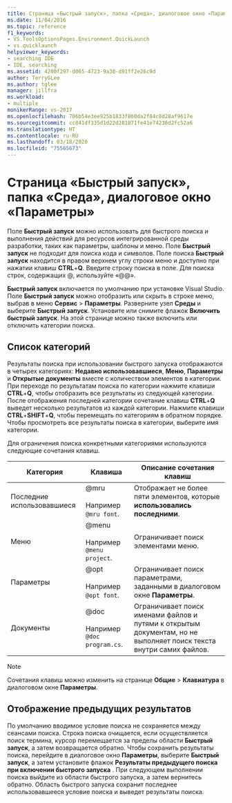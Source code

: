 ```yaml
---
title: Страница «Быстрый запуск», папка «Среда», диалоговое окно «Параметры»
ms.date: 11/04/2016
ms.topic: reference
f1_keywords:
- VS.ToolsOptionsPages.Environment.QuickLaunch
- vs.quicklaunch
helpviewer_keywords:
- searching IDE
- IDE, searching
ms.assetid: 4200f297-d065-4723-9a30-d91ff2e26c9d
author: TerryGLee
ms.author: tglee
manager: jillfra
ms.workload:
- multiple
monikerRange: vs-2017
ms.openlocfilehash: 706b54e3ee925b1833f860da2f84c8d28af9617e
ms.sourcegitcommit: cc841df335d1d22d281871fe41e74238d2fc52a6
ms.translationtype: HT
ms.contentlocale: ru-RU
ms.lasthandoff: 03/18/2020
ms.locfileid: "75565673"
---
```

# <a name="quick-launch-environment-options-dialog-box"></a>Страница «Быстрый запуск», папка «Среда», диалоговое окно «Параметры»

Поле **Быстрый запуск** можно использовать для быстрого поиска и выполнения действий для ресурсов интегрированной среды разработки, таких как параметры, шаблоны и меню. Поле **Быстрый запуск** не подходит для поиска кода и символов. Поле поиска **Быстрый запуск** находится в правом верхнем углу строки меню и доступно при нажатии клавиш **CTRL**+**Q**. Введите строку поиска в поле. Для поиска строк, содержащих @, используйте «@@».

**Быстрый запуск** включается по умолчанию при установке Visual Studio. Поле **Быстрый запуск** можно отобразить или скрыть в строке меню, выбрав в меню **Сервис** > **Параметры**. Разверните узел **Среды** и выберите **Быстрый запуск**. Установите или снимите флажок **Включить быстрый запуск**. На этой странице можно также включить или отключить категории поиска.

## <a name="category-list"></a>Список категорий

Результаты поиска при использовании быстрого запуска отображаются в четырех категориях: **Недавно использовавшиеся**, **Меню**, **Параметры** и **Открытые документы** вместе с количеством элементов в категории. При переходе по результатам поиска по категории нажмите клавиши **CTRL**+**Q**, чтобы отобразить все результаты из следующей категории. После отображения последней категории сочетание клавиш **CTRL**+**Q** выведет несколько результатов из каждой категории. Нажмите клавиши **CTRL**+**SHIFT**+**Q**, чтобы перемещать по категориям в обратном порядке. Чтобы просмотреть все результаты поиска в категории, выберите имя категории.

Для ограничения поиска конкретными категориями используются следующие сочетания клавиш.

|Категория|Клавиша|Описание сочетания клавиш|
|--------------|--------------| - |
|Последние использовавшиеся|@mru<br /><br /> Например `@mru font`.|Отображает не более пяти элементов, которые **использовались последними**.|
|Меню|@menu<br /><br /> Например `@menu project`.|Ограничивает поиск элементами меню.|
|Параметры|@opt<br /><br /> Например `@opt font`.|Ограничивает поиск параметрами, заданными в диалоговом окне **Параметры**.|
|Документы|@doc<br /><br /> Например `@doc program.cs`.|Ограничивает поиск именами файлов и путями к открытым документам, но не выполняет поиск текста внутри самих файлов.|

> [!NOTE]
> Сочетания клавиш можно изменить на странице **Общие** > **Клавиатура** в диалоговом окне **Параметры**.

## <a name="show-previous-results"></a>Отображение предыдущих результатов

По умолчанию вводимое условие поиска не сохраняется между сеансами поиска. Строка поиска очищается, если осуществляется поиск термина, курсор перемещается за пределы области **Быстрый запуск**, а затем возвращается обратно. Чтобы сохранить результаты поиска, перейдите в диалоговое окно **Параметры**, выберите **Быстрый запуск**, а затем установите флажок **Результаты предыдущего поиска при включении быстрого запуска** . При следующем выполнении поиска выйдите из области быстрого запуска, а затем вернитесь обратно. Область быстрого запуска сохранит последнее использовавшееся условие поиска и выведет результаты поиска.
